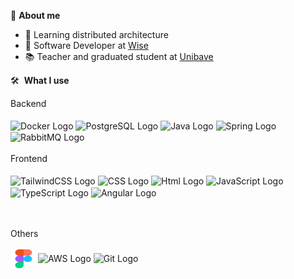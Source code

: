 🚀 __About me__
- 🌱 Learning distributed architecture
- 💼 Software Developer at <a href="https://www.wises.com.br/" target="_blank">Wise</a>
- 📚 Teacher and graduated student at <a href="https://unibave.net/" target="_blank">Unibave</a>

🛠 &nbsp;__What I use__
<div>
  Backend<br><br>
  <img align="center" alt="Docker Logo" height="30" width="40" src="https://icongr.am/devicon/docker-original.svg?size=128&color=currentColor">
  <img align="center" alt="PostgreSQL Logo" height="30" width="40" src="https://icongr.am/devicon/postgresql-original.svg" >
  <img align="center" alt="Java Logo" height="30" width="40" src="https://icongr.am/devicon/java-original.svg?size=128&color=currentColor">
  <img align="center" alt="Spring Logo" height="30" width="40" src="https://cdn.jsdelivr.net/gh/devicons/devicon@latest/icons/spring/spring-original.svg" />
  <img align="center" alt="RabbitMQ Logo" height="30" width="40" src="https://cdn.jsdelivr.net/gh/devicons/devicon@latest/icons/rabbitmq/rabbitmq-original.svg" />
  <br><br>Frontend<br><br>
  <img align="center" alt="TailwindCSS Logo" height="30" width="40" src="https://upload.wikimedia.org/wikipedia/commons/d/d5/Tailwind_CSS_Logo.svg">
  <img align="center" alt="CSS Logo" height="30" width="40" src="https://icongr.am/devicon/css3-original.svg?size=128&color=currentColor">
  <img align="center" alt="Html Logo" height="30" width="40" src="https://icongr.am/devicon/html5-original.svg?size=128&color=currentColor">
  <img align="center" alt="JavaScript Logo" height="30" width="40" src="https://icongr.am/devicon/javascript-original.svg?size=128&color=currentColor">
  <img align="center" alt="TypeScript Logo" height="30" width="40" src="https://icongr.am/devicon/typescript-plain.svg?size=128&color=currentColor">
  <img align="center" alt="Angular Logo" height="30" width="40" src="https://icongr.am/devicon/angularjs-plain.svg?size=128&color=ee0918">
  
  <br><br>Others<br><br>
  <img align="center" alt="Figma Logo" height="30" width="40" src="https://raw.githubusercontent.com/devicons/devicon/master/icons/figma/figma-original.svg" >
  <img align="center" alt="AWS Logo" height="30" width="40" src="https://cdn.jsdelivr.net/gh/devicons/devicon@latest/icons/amazonwebservices/amazonwebservices-plain-wordmark.svg" />
  <img align="center" alt="Git Logo" height="30" width="40" src="https://cdn.jsdelivr.net/gh/devicons/devicon@latest/icons/git/git-original.svg" />
  <br><br>
</div>
